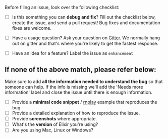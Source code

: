 Before filing an issue, look over the following checklist:

- [ ] Is this something you can **debug and fix**? Fill out the checklist below, create the issue, and send a pull request! Bug fixes and documentation fixes are welcome.
- [ ] Have a usage question? Ask your question on [Gitter](https://gitter.im/ultradark/Lobby). We normally hang out on gitter and that's where you're likely to get the fastest response.
- [ ] Have an idea for a feature? Label the issue as `enhancement`


If none of the above match, please refer below:
------------------------------------------------------------------

Make sure to add **all the information needed to understand the bug** so that someone can help. If the info is missing we'll add the 'Needs more information' label and close the issue until there is enough information.

- [ ] Provide a **minimal code snippet** / [rnplay](https://rnplay.org/) example that reproduces the bug.
- [ ] Provide a detailed explanation of how to reproduce the issue.
- [ ] Provide **screenshots** where appropriate.
- [ ] What's the **version** of Elixir you're using?
- [ ] Are you using Mac, Linux or Windows?
